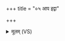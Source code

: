+++
title = "०५ आप इद्वा"

+++
<details><summary>मूलम् (VS)</summary>

आप॒ इद्वा उ॑ भेष॒जीरापो॑ अमीव॒चात॑नीः।  
आपो॒ विश्व॑स्य भेष॒जीस्तास्त्वा॑ मुञ्चन्तु क्षेत्रि॒यात् ॥
</details>